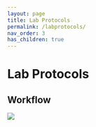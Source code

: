 ```yaml
---
layout: page
title: Lab Protocols
permalink: /labprotocols/
nav_order: 3
has_children: true
---
```


# Lab Protocols

## Workflow
![](../../assets/images/lab_flowchart.jpg)
